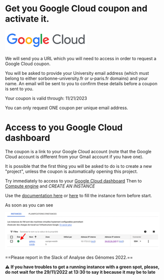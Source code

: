 # Get you Google Cloud coupon and activate it.
![googleCloud logo](images/googlecloud.png)

We will send you a URL which you will need to access in order to request a Google Cloud coupon.

You will be asked to provide your University email address (which must belong to either
sorbonne-university.fr or u-paris.fr domains) and your name. An email will be sent
to you to confirm these details before a coupon is sent to you.



Your coupon is valid through: 11/21/2023

You can only request ONE coupon per unique email address.

# Access to you Google Cloud dashboard

The coupon is a link to your Google Cloud account (note that the Google Cloud account
is different from your Gmail account if you have one).

It is possible that the first thing you will be asked to do is to create a new "project",
unless the coupon is automatically opening this project.

Try immediately to access to your [Google Cloud dashboard](https://console.cloud.google.com/home/dashboard)
Then to [Compute engine](https://console.cloud.google.com/compute/instances) and
_CREATE AN INSTANCE_

Use the [documentation here](../bare-galaxy-google/#1-spin-off-a-virtual-machine-bare-galaxy-with-google-cloud-engine)
or [here](../spin_off_VM) to fill the instance form before start.

As soon as you can see

![running instance](images/instance_check.png)

==Please report in the Slack of Analyse des Génomes 2022.==

:warning: **If you have troubles to get a running instance with a green spot, please,
do not wait for the 29/11/2022 at 13:30 to say it because it may be to late**


